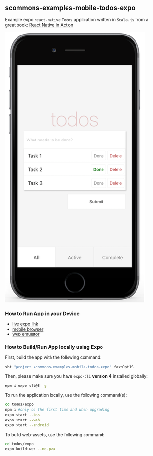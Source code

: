 
## scommons-examples-mobile-todos-expo

Example expo `react-native` `Todos` application written in `Scala.js`
from a great book: [React Native in Action](https://github.com/dabit3/react-native-in-action)

![TodoApp](../../docs/images/TodoApp.png)

### How to Run App in your Device

* [live expo link](https://expo.io/@viktorpodzigun/todo-app)
* [mobile browser](https://scommons.org/scommons-examples-mobile/todos.html)
* [web emulator](https://scommons.org/scommons-examples-mobile/todos.browser.html)

### How to Build/Run App locally using Expo

First, build the app with the following command:
```bash
sbt "project scommons-examples-mobile-todos-expo" fastOptJS
```

Then, please make sure you have `expo-cli` **version 4** installed
globally:
```bash
npm i expo-cli@5 -g
```

To run the application locally, use the following command(s):
```bash
cd todos/expo
npm i #only on the first time and when upgrading
expo start --ios
expo start --web
expo start --android
```

To build web-assets, use the following command:
```bash
cd todos/expo
expo build:web --no-pwa
```
